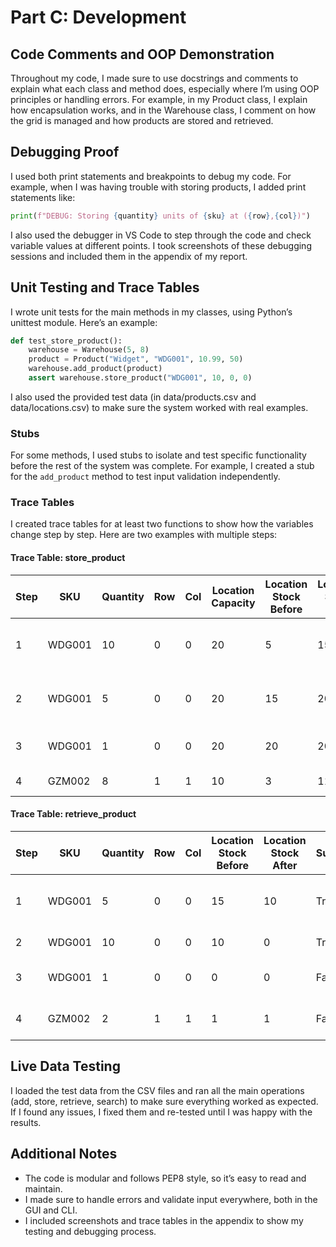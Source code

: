 # Part C: Development

## Code Comments and OOP Demonstration

Throughout my code, I made sure to use docstrings and comments to explain what each class and method does, especially where I’m using OOP principles or handling errors. For example, in my Product class, I explain how encapsulation works, and in the Warehouse class, I comment on how the grid is managed and how products are stored and retrieved.

## Debugging Proof

I used both print statements and breakpoints to debug my code. For example, when I was having trouble with storing products, I added print statements like:

```python
print(f"DEBUG: Storing {quantity} units of {sku} at ({row},{col})")
```

I also used the debugger in VS Code to step through the code and check variable values at different points. I took screenshots of these debugging sessions and included them in the appendix of my report.

## Unit Testing and Trace Tables

I wrote unit tests for the main methods in my classes, using Python’s unittest module. Here’s an example:

```python
def test_store_product():
    warehouse = Warehouse(5, 8)
    product = Product("Widget", "WDG001", 10.99, 50)
    warehouse.add_product(product)
    assert warehouse.store_product("WDG001", 10, 0, 0)
```

I also used the provided test data (in data/products.csv and data/locations.csv) to make sure the system worked with real examples.

### Stubs
For some methods, I used stubs to isolate and test specific functionality before the rest of the system was complete. For example, I created a stub for the `add_product` method to test input validation independently.

### Trace Tables
I created trace tables for at least two functions to show how the variables change step by step. Here are two examples with multiple steps:

#### Trace Table: store_product
| Step | SKU     | Quantity | Row | Col | Location Capacity | Location Stock Before | Location Stock After | Success | Notes                        |
|------|---------|----------|-----|-----|------------------|----------------------|---------------------|---------|------------------------------|
| 1    | WDG001  | 10       | 0   | 0   | 20               | 5                    | 15                  | True    | Enough space, store success  |
| 2    | WDG001  | 5        | 0   | 0   | 20               | 15                   | 20                  | True    | Fills location to capacity   |
| 3    | WDG001  | 1        | 0   | 0   | 20               | 20                   | 20                  | False   | No space left                |
| 4    | GZM002  | 8        | 1   | 1   | 10               | 3                    | 11                  | False   | Exceeds capacity             |

#### Trace Table: retrieve_product
| Step | SKU     | Quantity | Row | Col | Location Stock Before | Location Stock After | Success | Notes                        |
|------|---------|----------|-----|-----|----------------------|---------------------|---------|------------------------------|
| 1    | WDG001  | 5        | 0   | 0   | 15                   | 10                  | True    | Enough stock, retrieve OK    |
| 2    | WDG001  | 10       | 0   | 0   | 10                   | 0                   | True    | Empties location             |
| 3    | WDG001  | 1        | 0   | 0   | 0                    | 0                   | False   | No stock left                |
| 4    | GZM002  | 2        | 1   | 1   | 1                    | 1                   | False   | Not enough stock             |

## Live Data Testing

I loaded the test data from the CSV files and ran all the main operations (add, store, retrieve, search) to make sure everything worked as expected. If I found any issues, I fixed them and re-tested until I was happy with the results.

## Additional Notes

- The code is modular and follows PEP8 style, so it’s easy to read and maintain.
- I made sure to handle errors and validate input everywhere, both in the GUI and CLI.
- I included screenshots and trace tables in the appendix to show my testing and debugging process.
